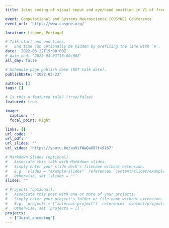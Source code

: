 ```yaml
---
title: Joint coding of visual input and eye/head position in V1 of freely moving mice

event: Computational and Systems Neuroscience (COSYNE) Conference
event_url: 'https://www.cosyne.org/'

location: Lisbon, Portugal

# Talk start and end times.
#   End time can optionally be hidden by prefixing the line with `#`.
date: '2022-03-22T15:00:00Z'
# date_end: '2022-04-03T15:00:00Z'
all_day: false

# Schedule page publish date (NOT talk date).
publishDate: '2022-03-22'

authors: []
tags: []

# Is this a featured talk? (true/false)
featured: true

image: 
  caption: ''
  focal_point: Right

links: []
url_code: ''
url_pdf: ''
url_slides: ''
url_video: 'https://youtu.be/auVifWwQaG8?t=9167'

# Markdown Slides (optional).
#   Associate this talk with Markdown slides.
#   Simply enter your slide deck's filename without extension.
#   E.g. `slides = "example-slides"` references `content/slides/example-slides.md`.
#   Otherwise, set `slides = ""`.
slides: ""

# Projects (optional).
#   Associate this post with one or more of your projects.
#   Simply enter your project's folder or file name without extension.
#   E.g. `projects = ["internal-project"]` references `content/project/deep-learning/index.md`.
#   Otherwise, set `projects = []`.
projects:
  - ["Joint_encoding"]
---
```

